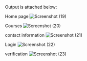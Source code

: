 Output is attached below:

Home page
![Screenshot (19)](https://github.com/SimranLahrani842/EdusioSimran/assets/100008872/bf0ef977-7ec6-40e7-8ee0-9b6fe69284c2)

Courses
![Screenshot (20)](https://github.com/SimranLahrani842/EdusioSimran/assets/100008872/b399f76f-9b6e-47d3-a563-4974d1af6f75)

contact information
![Screenshot (21)](https://github.com/SimranLahrani842/EdusioSimran/assets/100008872/370a0882-bbdf-46a3-9282-37d7329f309c)

Login
![Screenshot (22)](https://github.com/SimranLahrani842/EdusioSimran/assets/100008872/b00712ea-1de4-433a-bb12-fcc490ac7708)

verification
![Screenshot (23)](https://github.com/SimranLahrani842/EdusioSimran/assets/100008872/fc86312b-1c3a-43bf-bf88-618723bcd382)
